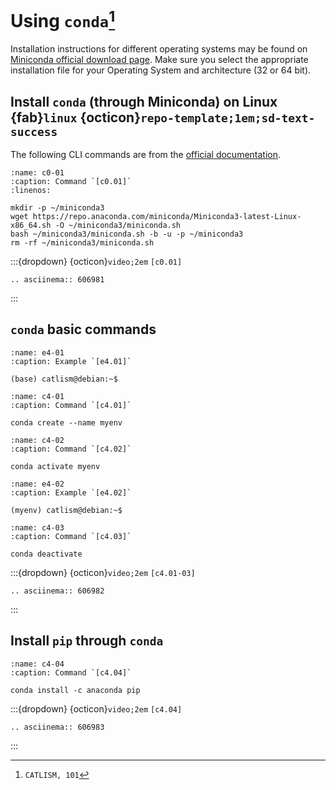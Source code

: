 # Using `conda`[^sn1]

Installation instructions for different operating systems may be found on [Miniconda official download page](https://docs.conda.io/en/latest/miniconda.html). Make sure you select the appropriate installation file for your Operating System and architecture (32 or 64 bit).

## Install `conda` (through Miniconda) on Linux {fab}`linux` {octicon}`repo-template;1em;sd-text-success`
The following CLI commands are from the [official documentation](https://docs.conda.io/projects/miniconda/en/latest/#quick-command-line-install).

```{code-block} bash
:name: c0-01
:caption: Command `[c0.01]`
:linenos:

mkdir -p ~/miniconda3
wget https://repo.anaconda.com/miniconda/Miniconda3-latest-Linux-x86_64.sh -O ~/miniconda3/miniconda.sh
bash ~/miniconda3/miniconda.sh -b -u -p ~/miniconda3
rm -rf ~/miniconda3/miniconda.sh
```

:::{dropdown} {octicon}`video;2em` `[c0.01]`
```{eval-rst}
.. asciinema:: 606981
```
:::

## `conda` basic commands

```{code-block} bash
:name: e4-01
:caption: Example `[e4.01]`

(base) catlism@debian:~$
```

```{code-block} bash
:name: c4-01
:caption: Command `[c4.01]`

conda create --name myenv
```

```{code-block} bash
:name: c4-02
:caption: Command `[c4.02]`

conda activate myenv
```

```{code-block} bash
:name: e4-02
:caption: Example `[e4.02]`

(myenv) catlism@debian:~$
```

```{code-block} bash
:name: c4-03
:caption: Command `[c4.03]`

conda deactivate
```

:::{dropdown} {octicon}`video;2em` `[c4.01-03]`
```{eval-rst}
.. asciinema:: 606982
```
:::

## Install `pip` through `conda`

```{code-block} bash
:name: c4-04
:caption: Command `[c4.04]`

conda install -c anaconda pip
```

:::{dropdown} {octicon}`video;2em` `[c4.04]`
```{eval-rst}
.. asciinema:: 606983
```
:::

[^sn1]: `CATLISM, 101`